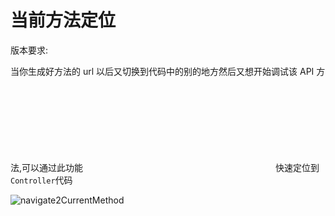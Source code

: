 # 当前方法定位

版本要求: <Badge text="2022.1.7" />

当你生成好方法的 url 以后又切换到代码中的别的地方然后又想开始调试该 API 方法,可以通过此功能 <svg class="icon svg-icon" aria-hidden="true"><use xlink:href="#icon-localScope"></use></svg> 快速定位到`Controller`代码

![navigate2CurrentMethod](/img/navigate2CurrentMethod.png)
